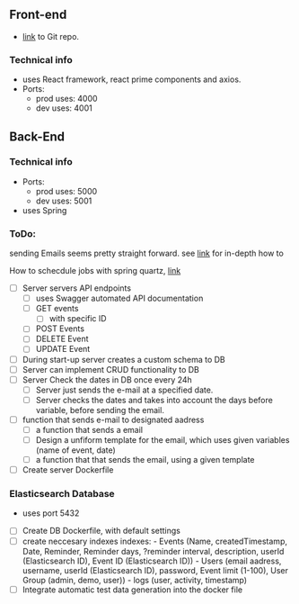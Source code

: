 ## Front-end

- [link](https://github.com/Seeru-crypto/Dater_FE) to Git repo.

### Technical info

- uses React framework, react prime components and axios.
- Ports:
  - prod uses: 4000
  - dev uses: 4001

## Back-End

### Technical info

- Ports:
  - prod uses: 5000
  - dev uses: 5001
- uses Spring

### ToDo:

sending Emails seems pretty straight forward. see [link](https://mailtrap.io/blog/spring-send-email/) for in-depth how to

How to schecdule jobs with spring quartz, [link](https://www.baeldung.com/spring-quartz-schedule)

- [ ] Server servers API endpoints
  - [ ] uses Swagger automated API documentation
  - [ ] GET events
    - [ ] with specific ID
  - [ ] POST Events
  - [ ] DELETE Event
  - [ ] UPDATE Event
- [ ] During start-up server creates a custom schema to DB
- [ ] Server can implement CRUD functionality to DB
- [ ] Server Check the dates in DB once every 24h
  - [ ] Server just sends the e-mail at a specified date.
  - [ ] Server checks the dates and takes into account the days before variable, before sending the email.
- [ ] function that sends e-mail to designated aadress
  - [ ] a function that sends a email
  - [ ] Design a unfiform template for the email, which uses given variables (name of event, date)
  - [ ] a function that that sends the email, using a given template
- [ ] Create server Dockerfile

### Elasticsearch Database

- uses port 5432
- [ ] Create DB Dockerfile, with default settings
- [ ] create neccesary indexes indexes: - Events (Name, createdTimestamp, Date, Reminder, Reminder days, ?reminder interval, description, userId (Elasticsearch ID), Event ID (Elasticsearch ID)) - Users (email aadress, username, userId (Elasticsearch ID), password, Event limit (1-100), User Group (admin, demo, user)) - logs (user, activity, timestamp)
- [ ] Integrate automatic test data generation into the docker file
